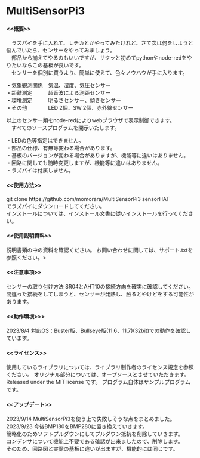 # MultiSensorPi3

<h4><<概要>></h4>
　ラズパイを手に入れて、Ｌチカとかやってみたけれど、さて次は何をしようと悩んでいたら、センサーをやってみましょう。<br>
　部品から揃えてやるのもいいですが、サクッと初めてpythonやnode-redをやりたいならこの基板が良いです。<br>
　センサーを個別に買うより、簡単に使えて、色々ノウハウが手に入ります。
 
  ・気象観測関係　気温、湿度、気圧センサー<br>
  ・距離測定　　　超音波による測距センサー<br>
  ・環境測定　　　明るさセンサー、傾きセンサー<br>
  ・その他　　　　LED 2個、SW 2個、赤外線センサー<br>
  
  以上のセンサー類をnode-redによりwebブラウザで表示制御できます。<br>
　すべてのソースプログラムを開示いたします。<br>

・LEDの色等指定はできません。<br>
・部品の仕様、有無等変わる場合があります。 <br>
・基板のバージョンが変わる場合がありますが、機能等に違いはありません。<br>
・回路に関しても随時変更しますが、機能等に違いはありません。<br>
・ラズパイは付属しません。<br>

<h4><<使用方法>></h4>
git clone https://github.com/momorara/MultiSensorPi3 sensorHAT<br>
でラズパイにダウンロードしてください。<br>
インストールについては、インストール文書に従いインストールを行ってください。<br>

<h4><<使用説明資料>></h4>
説明書類の中の資料を確認ください。
お問い合わせに関しては、サポート.txtを参照ください。><br>

<h4><<注意事項>></h4>
センサーの取り付け方法 SR04とAHT10の接続方向を確実に確認してください。<br>
間違った接続をしてしまうと、センサーが発熱し、触るとやけどをする可能性があります。<br>

<h4><<動作環境>>></h4>
2023/8/4 対応OS：Buster版、Bullseye版(11.6、11.7)(32bit)での動作を確認しています。<br>

<h4><<ライセンス>></h4>
使用しているライブラリについては、ライブラリ制作者のライセンス規定を参照ください。
オリジナル部分については、オープソースとさせていただきます。
Released under the MIT license です。
プログラム自体はサンプルプログラムです。

<h4><<アップデート>></h4>
2023/9/14 MultiSensorPi3を使う上で失敗しそうな点をまとめました。<br>
2023/9/23 今後BMP180をBMP280に置き換えていきます。<br>
簡略化のためソフトプルダウンにしてプルダウン抵抗を削除していきます。<br>
コンデンサについて機能上不要である確認が出来ましたので、削除します。<br>
そのため、回路図と実際の基板に違いが出ますが、機能的には同じです。<br>

